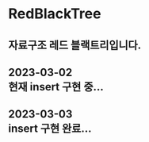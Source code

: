 # RedBlackTree  
 자료구조 레드 블랙트리입니다.  
---
2023-03-02  
현재 insert 구현 중...  
---
2023-03-03  
insert 구현 완료...  
---
